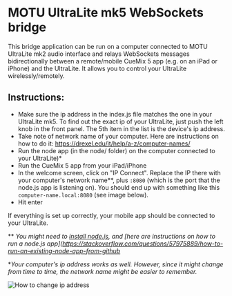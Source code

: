 # MOTU UltraLite mk5 WebSockets bridge
This bridge application can be run on a computer connected to MOTU UltraLite mk2 audio interface and relays WebSockets messages bidirectionally between a remote/mobile CueMix 5 app (e.g. on an iPad or iPhone) and the UltraLite. It allows you to control your UltraLite wirelessly/remotely.

## Instructions:

- Make sure the ip address in the index.js file matches the one in your UltraLite mk5. To find out the exact ip of your UltraLite, just push the left knob in the front panel. The 5th item in the list is the device's ip address.
- Take note of network name of your computer. Here are instructions on how to do it: https://drexel.edu/it/help/a-z/computer-names/
- Run the node app (in the node/ folder) on the computer connected to your UltraLite)*
- Run the CueMix 5 app from your iPad/iPhone
- In the welcome screen, click on "IP Connect". Replace the IP there with your computer's network name**, plus ```:8080``` (which is the port that the node.js app is listening on). You should end up with something like this ```computer-name.local:8080``` (see image below).
- Hit enter

If everything is set up correctly, your mobile app should be connected to your UltraLite.

** _You might need to [install node.js](https://nodejs.org/en/download/), and [here are instructions on how to run a node.js app](https://stackoverflow.com/questions/57975889/how-to-run-an-existing-node-app-from-github_

*_Your computer's ip address works as well. However, since it might change from time to time, the network name might be easier to remember._

![How to change ip address](https://github.com/jpcarrascal/motu-ultralite-mk5-bridge/blob/74a62fdbc9df19b439f9d03b278dfd6e414a7a49/remote-conf.png)